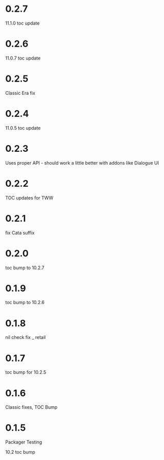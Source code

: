 # 0.2.7

11.1.0 toc update

# 0.2.6

11.0.7 toc update

# 0.2.5

Classic Era fix

# 0.2.4

11.0.5 toc update

# 0.2.3

Uses proper API - should work a little better with addons like Dialogue UI

# 0.2.2

TOC updates for TWW

# 0.2.1

fix Cata suffix

# 0.2.0

toc bump to 10.2.7

# 0.1.9

toc bump to 10.2.6

# 0.1.8

nil check fix _ retail

# 0.1.7

toc bump for 10.2.5

# 0.1.6

Classic fixes, TOC Bump

# 0.1.5

Packager Testing

10.2 toc bump